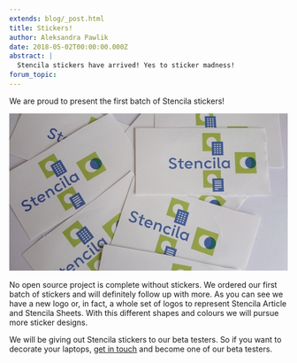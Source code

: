 ```yaml
---
extends: blog/_post.html
title: Stickers!
author: Aleksandra Pawlik
date: 2018-05-02T00:00:00.000Z
abstract: |
  Stencila stickers have arrived! Yes to sticker madness!
forum_topic:
---
```


We are proud to present the first batch of Stencila stickers!

![Stencila stickers](stickers-stencila.jpg)

No open source project is complete without stickers. We ordered our first batch of stickers and will definitely follow up with more.
As you can see we have a new logo or, in fact, a whole set of logos to represent Stencila Article and Stencila Sheets. With this
different shapes and colours we will pursue more sticker designs.

We will be giving out Stencila stickers to our beta testers. So if you want to decorate your laptops, [get in touch](mailto:aleksandra@stenci.la) and become
one of our beta testers.
